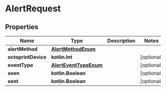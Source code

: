 
# AlertRequest

## Properties
Name | Type | Description | Notes
------------ | ------------- | ------------- | -------------
**alertMethod** | [**AlertMethodEnum**](AlertMethodEnum.md) |  | 
**octoprintDevice** | **kotlin.Int** |  |  [optional]
**eventType** | [**AlertEventTypeEnum**](AlertEventTypeEnum.md) |  |  [optional]
**seen** | **kotlin.Boolean** |  |  [optional]
**sent** | **kotlin.Boolean** |  |  [optional]



